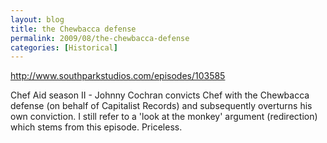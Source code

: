 ```yaml
---
layout: blog
title: the Chewbacca defense
permalink: 2009/08/the-chewbacca-defense
categories: [Historical]
---
```


<p><a href="http://www.southparkstudios.com/episodes/103585" title="http://www.southparkstudios.com/episodes/103585">http://www.southparkstudios.com/episodes/103585</a></p>
<p>Chef Aid season II - Johnny Cochran convicts Chef with the Chewbacca defense (on behalf of Capitalist Records) and subsequently overturns his own conviction. I still refer to a 'look at the monkey' argument (redirection) which stems from this episode. Priceless.</p>
